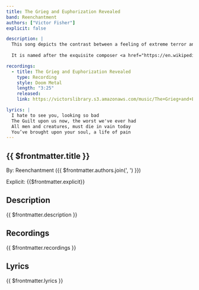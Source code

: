 ```yaml
---
title: The Grieg and Euphorization Revealed
band: Reenchantment
authors: ["Victor Fisher"]
explicit: false

description: |
  This song depicts the contrast between a feeling of extreme terror and a calm and reflective period that may be experienced in its wake.
  
  It is named after the exquisite composer <a href="https://en.wikipedia.org/wiki/Funeral_March_in_Memory_of_Rikard_Nordraak" target="_blank">Edvard Grieg</a>.

recordings:
  - title: The Grieg and Euphorization Revealed
    type: Recording
    style: Doom Metal
    length: "3:25"
    released: 
    link: https://victorslibrary.s3.amazonaws.com/music/The+Grieg+and+Euphorization+Revealed/The+Grieg+and+Euphorization+Revealed.mp3

lyrics: |
  I hate to see you, looking so bad
  The Guilt upon us now, the worst we've ever had
  All men and creatures, must die in vain today
  You’ve brought upon your soul, a life of pain
---
```


## {{ $frontmatter.title }}

By: <g-link to="/band/reenchantment">Reenchantment</g-link> ({{ $frontmatter.authors.join(', ') }})

Explicit: {{$frontmatter.explicit}}

## Description

<vue-markdown>{{ $frontmatter.description }}</vue-markdown>

## Recordings

{{ $frontmatter.recordings }}

## Lyrics

<vue-markdown>{{ $frontmatter.lyrics }}</vue-markdown>
